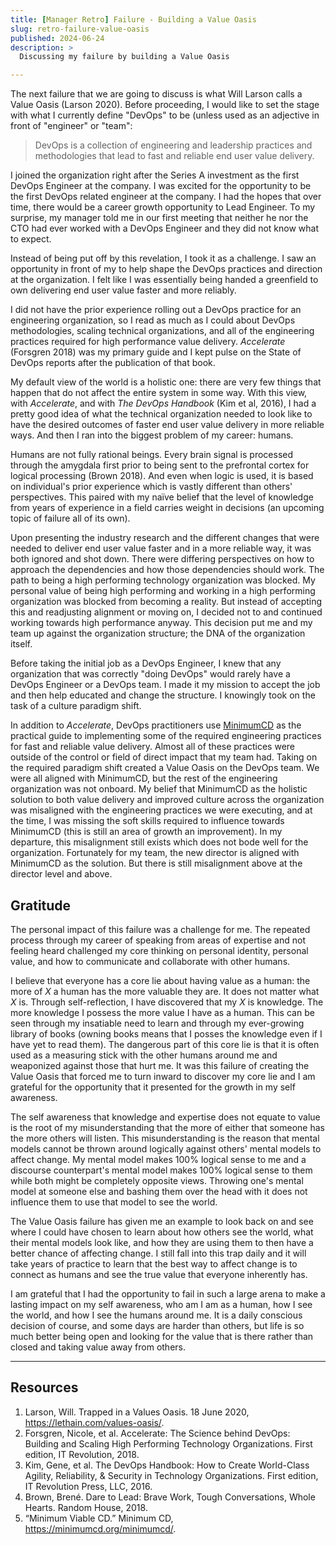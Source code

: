 ```yaml
---
title: [Manager Retro] Failure - Building a Value Oasis
slug: retro-failure-value-oasis
published: 2024-06-24
description: >
  Discussing my failure by building a Value Oasis

---
```


The next failure that we are going to discuss is what Will Larson calls a Value Oasis (Larson 2020).
Before proceeding, I would like to set the stage with what I currently define "DevOps" to be (unless
used as an adjective in front of "engineer" or "team":

> DevOps is a collection of engineering and leadership practices and methodologies that lead to
fast and reliable end user value delivery.

I joined the organization right after the Series A investment as the first DevOps Engineer at the
company. I was excited for the opportunity to be the first DevOps related engineer at the company. I
had the hopes that over time, there would be a career growth opportunity to Lead Engineer. To my
surprise, my manager told me in our first meeting that neither he nor the CTO had ever worked with a
DevOps Engineer and they did not know what to expect.

Instead of being put off by this revelation, I took it as a challenge. I saw an opportunity in front
of my to help shape the DevOps practices and direction at the organization. I felt like I was
essentially being handed a greenfield to own delivering end user value faster and more reliably.

I did not have the prior experience rolling out a DevOps practice for an engineering organization,
so I read as much as I could about DevOps methodologies, scaling technical organizations, and all of
the engineering practices required for high performance value delivery. _Accelerate_ (Forsgren 2018)
was my primary guide and I kept pulse on the State of DevOps reports after the publication of that
book. 

My default view of the world is a holistic one: there are very few things that happen that do not
affect the entire system in some way. With this view, with _Accelerate_, and with _The DevOps
Handbook_ (Kim et al, 2016), I had a pretty good idea of what the technical organization needed to
look like to have the desired outcomes of faster end user value delivery in more reliable ways. And
then I ran into the biggest problem of my career: humans.

Humans are not fully rational beings. Every brain signal is processed through the amygdala first
prior to being sent to the prefrontal cortex for logical processing (Brown 2018). And even when logic
is used, it is based on individual's prior experience which is vastly different than others'
perspectives. This paired with my naïve belief that the level of knowledge from years of experience
in a field carries weight in decisions (an upcoming topic of failure all of its own).

Upon presenting the industry research and the different changes that were needed to deliver end user
value faster and in a more reliable way, it was both ignored and shot down. There were differing
perspectives on how to approach the dependencies and how those dependencies should work. The path to
being a high performing technology organization was blocked. My personal value of being high
performing and working in a high performing organization was blocked from becoming a reality. But
instead of accepting this and readjusting alignment or moving on, I decided not to and continued
working towards high performance anyway. This decision put me and my team up against the
organization structure; the DNA of the organization itself.

Before taking the initial job as a DevOps Engineer, I knew that any organization that was correctly
"doing DevOps" would rarely have a DevOps Engineer or a DevOps team. I made it my mission to accept
the job and then help educated and change the structure. I knowingly took on the task of a culture
paradigm shift.

In addition to _Accelerate_, DevOps practitioners use [MinimumCD](https://minimumcd.org/minimumcd/)
as the practical guide to implementing some of the required engineering practices for fast and
reliable value delivery. Almost all of these practices were outside of the control or field of
direct impact that my team had. Taking on the required paradigm shift created a Value Oasis on the
DevOps team. We were all aligned with MinimumCD, but the rest of the engineering organization was
not onboard. My belief that MinimumCD as the holistic solution to both value delivery and improved
culture across the organization was misaligned with the engineering practices we were executing, and
at the time, I was missing the soft skills required to influence towards MinimumCD (this is still an
area of growth an improvement). In my departure, this misalignment still exists which does not bode
well for the organization. Fortunately for my team, the new director is aligned with MinimumCD as
the solution. But there is still misalignment above at the director level and above. 


## Gratitude

The personal impact of this failure was a challenge for me. The repeated process through my career
of speaking from areas of expertise and not feeling heard challenged my core thinking on personal
identity, personal value, and how to communicate and collaborate with other humans. 

I believe that everyone has a core lie about having value as a human: the more of _X_ a human has
the more valuable they are. It does not matter what _X_ is. Through self-reflection, I have
discovered that my _X_ is knowledge. The more knowledge I possess the more value I have as a human.
This can be seen through my insatiable need to learn and through my ever-growing library of books
(owning books means that I posses the knowledge even if I have yet to read them). The dangerous part
of this core lie is that it is often used as a measuring stick with the other humans around me and
weaponized against those that hurt me. It was this failure of creating the Value Oasis that forced
me to turn inward to discover my core lie and I am grateful for the opportunity that it presented
for the growth in my self awareness.

The self awareness that knowledge and expertise does not equate to value is the root of my
misunderstanding that the more of either that someone has the more others will listen. This
misunderstanding is the reason that mental models cannot be thrown around logically against others'
mental models to affect change. My mental model makes 100% logical sense to me and a discourse
counterpart's mental model makes 100% logical sense to them while both might be completely opposite
views. Throwing one's mental model at someone else and bashing them over the head with it does not
influence them to use that model to see the world.

The Value Oasis failure has given me an example to look back on and see where I could have chosen to
learn about how others see the world, what their mental models look like, and how they are using
them to then have a better chance of affecting change. I still fall into this trap daily and it will
take years of practice to learn that the best way to affect change is to connect as humans and see
the true value that everyone inherently has. 

I am grateful that I had the opportunity to fail in such a large arena to make a lasting impact on
my self awareness, who am I am as a human, how I see the world, and how I see the humans around me.
It is a daily conscious decision of course, and some days are harder than others, but life is so
much better being open and looking for the value that is there rather than closed and taking value
away from others.


---

## Resources

1. Larson, Will. Trapped in a Values Oasis. 18 June 2020, https://lethain.com/values-oasis/.
2. Forsgren, Nicole, et al. Accelerate: The Science behind DevOps: Building and Scaling High Performing Technology Organizations. First edition, IT Revolution, 2018.
3. Kim, Gene, et al. The DevOps Handbook: How to Create World-Class Agility, Reliability, & Security in Technology Organizations. First edition, IT Revolution Press, LLC, 2016.
4. Brown, Brené. Dare to Lead: Brave Work, Tough Conversations, Whole Hearts. Random House, 2018.
5. “Minimum Viable CD.” Minimum CD, https://minimumcd.org/minimumcd/.



